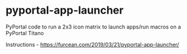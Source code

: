 # pyportal-app-launcher
PyPortal code to run a 2x3 icon matrix to launch apps/run macros on a PyPortal Titano


Instructions - https://furcean.com/2019/03/21/pyportal-app-launcher/
